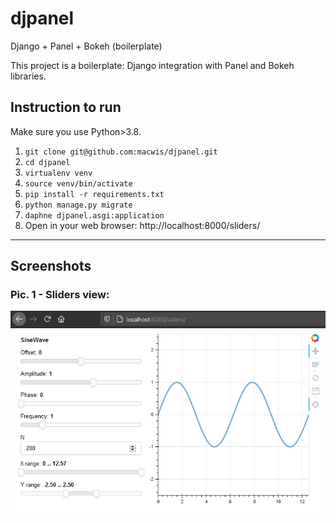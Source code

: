# djpanel
Django + Panel + Bokeh (boilerplate)

This project is a boilerplate: Django integration with Panel and Bokeh libraries.

## Instruction to run

Make sure you use Python>3.8.

1. `git clone git@github.com:macwis/djpanel.git`
2. `cd djpanel`
3. `virtualenv venv`
4. `source venv/bin/activate`
5. `pip install -r requirements.txt`
6. `python manage.py migrate`
7. `daphne djpanel.asgi:application`
8. Open in your web browser: http://localhost:8000/sliders/

---

## Screenshots

### Pic. 1 - Sliders view:
![](django_panel.png?raw=true "Sliders")
